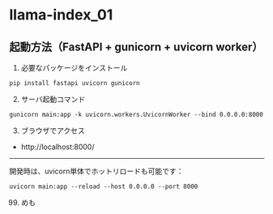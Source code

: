 # llama-index_01

## 起動方法（FastAPI + gunicorn + uvicorn worker）

1. 必要なパッケージをインストール

```
pip install fastapi uvicorn gunicorn
```

2. サーバ起動コマンド

```
gunicorn main:app -k uvicorn.workers.UvicornWorker --bind 0.0.0.0:8000
```

3. ブラウザでアクセス

- http://localhost:8000/

---

開発時は、uvicorn単体でホットリロードも可能です：

```
uvicorn main:app --reload --host 0.0.0.0 --port 8000
```

99. めも
